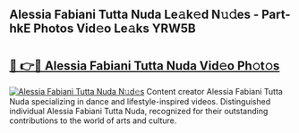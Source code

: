 ## Alessia Fabiani Tutta Nuda Le𝚊k𝚎d N𝚞𝚍es - Part-hkE Photos Vid𝚎o Le𝚊ks YRW5B

# <h2><a href="http://fbcfjs.evod.top/?m=Alessia+Fabiani+Tutta+Nuda">🔗 👉🔴 Alessia Fabiani Tutta Nuda Vid𝚎o Ph𝚘t𝚘s</a></h2>

[![Alessia Fabiani Tutta Nuda N𝚞d𝚎s](https://i.imgur.com/8V9OHl7.gif)](http://fbcfjs.evod.top/?m=Alessia+Fabiani+Tutta+Nuda)
Content creator Alessia Fabiani Tutta Nuda specializing in dance and lifestyle-inspired videos. Distinguished individual Alessia Fabiani Tutta Nuda, recognized for their outstanding contributions to the world of arts and culture. 
